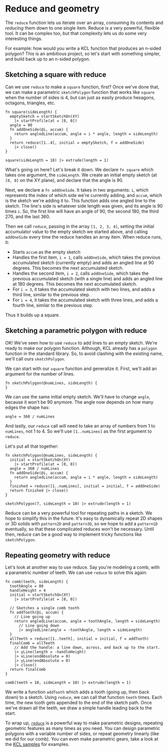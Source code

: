 # Reduce and geometry

<!-- toc -->

The `reduce` function lets us iterate over an array, consuming its contents and _reducing_ them down to one single item. Reduce is a very powerful, flexible tool. It can be complex too, but that complexity lets us do some very interesting things.

For example: how would you write a KCL function that produces an n-sided polygon? This is an ambitious project, so let's start with something simpler, and build back up to an n-sided polygon.


## Sketching a square with reduce

Can we use `reduce` to make a `square` function, first? Once we've done that, we can make a parametric `sketchPolygon` function that works like `square` when the number of sides is 4, but can just as easily produce hexagons, octagons, triangles, etc.

```kcl=reduce_square
fn square(sideLength) {
  emptySketch = startSketchOn(XY)
    |> startProfile(at = [0, 0])
  angle = 90
  fn addOneSide(@i, accum) {
    return angledLine(accum, angle = i * angle, length = sideLength)
  }
  return reduce([1..4], initial = emptySketch, f = addOneSide)
    |> close()
}

square(sideLength = 10) |> extrude(length = 1)
```

What's going on here? Let's break it down. We declare `fn square` which takes one argument, the `sideLength`. We create an initial empty sketch (at `[0, 0]` on the XY plane), and declare that the angle is 90.

Next, we declare a `fn addOneSide`. It takes in two arguments: `i`, which represents the index of which side we're currently adding, and `accum`, which is the sketch we're adding it to. This function adds one angled line to the sketch. The line's side is whatever side length was given, and its angle is 90 times `i`. So, the first line will have an angle of 90, the second 180, the third 270, and the last 360.

Then we call `reduce`, passing in the array `[1, 2, 3, 4]`, setting the initial accumulator value to the empty sketch we started above, and calling `addOneSide` every time the reduce handles an array item. When reduce runs, it:

 - Starts `accum` as the empty sketch
 - Handles the first item, `i = 1`, calls `addOneSide`, which takes the previous accumulated sketch (currently empty) and adds an angled line at 90 degrees. This becomes the next accumulated sketch.
 - Handles the second item, `i = 2`, calls `addOneSide`, which takes the previous accumulated sketch (with a single line) and adds an angled line at 180 degrees. This becomes the next accumulated sketch.
 - For `i = 3`, it takes the accumulated sketch with two lines, and adds a third line, similar to the previous step.
 - For `i = 4`, it takes the accumulated sketch with three lines, and adds a fourth line, similar to the previous step.

Thus it builds up a square.

<!-- KCL: name=reduce_square,alt=A square made by reducing an array-->

## Sketching a parametric polygon with reduce

OK! We've seen how to use `reduce` to add lines to an empty sketch. We're ready to make our polygon function. Although, KCL already has a `polygon` function in the standard library. So, to avoid clashing with the existing name, we'll call ours `sketchPolygon`.

We can start with our `square` function and generalize it. First, we'll add an argument for the number of lines.

```kcl
fn sketchPolygon(@numLines, sideLength) {
}
```

We can use the same initial empty sketch. We'll have to change `angle`, because it won't be 90 anymore. The angle now depends on how many edges the shape has:

```kcl
angle = 360 / numLines
```

And lastly, our `reduce` call will need to take an array of numbers from 1 to `numLines`, not 1 to 4. So we'll use `[1..numLines]` as the first argument to `reduce`.

Let's put all that together:

```kcl=reduce_polygon
fn sketchPolygon(@numLines, sideLength) {
  initial = startSketchOn(XY)
    |> startProfile(at = [0, 0])
  angle = 360 / numLines
  fn addOneSide(@i, accum) {
    return angledLine(accum, angle = i * angle, length = sideLength)
  }
  finished = reduce([1..numLines], initial = initial, f = addOneSide)
  return finished |> close()
}

sketchPolygon(7, sideLength = 10) |> extrude(length = 1)
```

<!-- KCL: name=reduce_polygon,alt=A 7-sided polygon made by reducing an array-->

Reduce can be a very powerful tool for repeating paths in a sketch. We hope to simplify this in the future. It's easy to dynamically repeat 2D shapes or 3D solids with `pattern2D` and `pattern3D`, so we hope to add a `pattern1D` eventually, so that these complicated reduces won't be necessary. Until then, reduce can be a good way to implement tricky functions like `sketchPolygon`.

## Repeating geometry with reduce

Let's look at another way to use reduce. Say you're modeling a comb, with a parametric number of teeth. We can use `reduce` to solve this again:

```kcl=reduce_comb
fn comb(teeth, sideLength) {
  toothAngle = 80
  handleHeight = 4
  initial = startSketchOn(XY)
    |> startProfile(at = [0, 0])

  // Sketches a single comb tooth
  fn addTooth(@i, accum) {
    // Line going up
    return angledLine(accum, angle = toothAngle, length = sideLength)
      // Line going down
      |> angledLine(angle = -toothAngle, length = sideLength)
  }
  allTeeth = reduce([1..teeth], initial = initial, f = addTooth)
  finalComb = allTeeth
    // Add the handle: a line down, across, and back up to the start.
    |> yLine(length = -handleHeight)
    |> xLine(endAbsolute = 0)
    |> yLine(endAbsolute = 0)
    |> close()
  return finalComb
}

comb(teeth = 10, sideLength = 10) |> extrude(length = 1)
```

We write a function `addTooth` which adds a tooth (going up, then back down) to a sketch. Using `reduce`, we can call that function `teeth` times. Each time, the new tooth gets appended to the end of the sketch path. Once we've drawn all the teeth, we draw a simple handle leading back to the start.

<!-- KCL: name=reduce_comb,alt=A comb with a variable number of teeth-->

To wrap up, [`reduce`] is a powerful way to make parametric designs, repeating geometric features as many times as you need. You can design parametric polygons with a variable number of sides, or repeat geometry linearly (like we did for our comb). You can even make parametric gears, take a look at the [KCL samples] for examples.

[`map`]: https://zoo.dev/docs/kcl-std/map
[`reduce`]: https://zoo.dev/docs/kcl-std/reduce
[KCL samples]: https://zoo.dev/docs/kcl-samples/spur-gear
